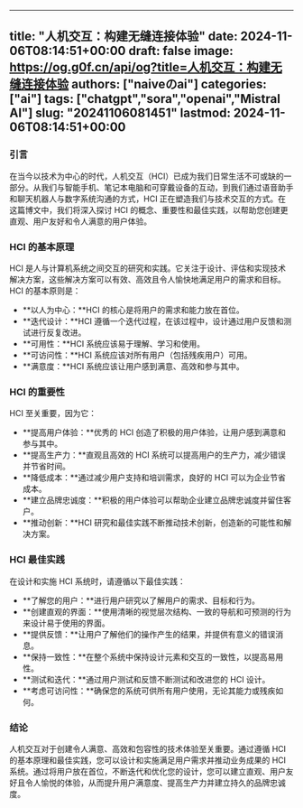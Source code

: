 
---
title: "人机交互：构建无缝连接体验"
date: 2024-11-06T08:14:51+00:00
draft: false
image: https://og.g0f.cn/api/og?title=人机交互：构建无缝连接体验
authors: ["naiveのai"]
categories: ["ai"]
tags: ["chatgpt","sora","openai","Mistral AI"]
slug: "20241106081451"
lastmod: 2024-11-06T08:14:51+00:00
---
### 引言

在当今以技术为中心的时代，人机交互（HCI）已成为我们日常生活不可或缺的一部分。从我们与智能手机、笔记本电脑和可穿戴设备的互动，到我们通过语音助手和聊天机器人与数字系统沟通的方式，HCI 正在塑造我们与技术交互的方式。在这篇博文中，我们将深入探讨 HCI 的概念、重要性和最佳实践，以帮助您创建更直观、用户友好和令人满意的用户体验。

### HCI 的基本原理

HCI 是人与计算机系统之间交互的研究和实践。它关注于设计、评估和实现技术解决方案，这些解决方案可以有效、高效且令人愉快地满足用户的需求和目标。HCI 的基本原则是：

- **以人为中心：**HCI 的核心是将用户的需求和能力放在首位。
- **迭代设计：**HCI 遵循一个迭代过程，在该过程中，设计通过用户反馈和测试进行反复改进。
- **可用性：**HCI 系统应该易于理解、学习和使用。
- **可访问性：**HCI 系统应该对所有用户（包括残疾用户）可用。
- **满意度：**HCI 系统应该让用户感到满意、高效和参与其中。

### HCI 的重要性

HCI 至关重要，因为它：

- **提高用户体验：**优秀的 HCI 创造了积极的用户体验，让用户感到满意和参与其中。
- **提高生产力：**直观且高效的 HCI 系统可以提高用户的生产力，减少错误并节省时间。
- **降低成本：**通过减少用户支持和培训需求，良好的 HCI 可以为企业节省成本。
- **建立品牌忠诚度：**积极的用户体验可以帮助企业建立品牌忠诚度并留住客户。
- **推动创新：**HCI 研究和最佳实践不断推动技术创新，创造新的可能性和解决方案。

### HCI 最佳实践

在设计和实施 HCI 系统时，请遵循以下最佳实践：

- **了解您的用户：**进行用户研究以了解用户的需求、目标和行为。
- **创建直观的界面：**使用清晰的视觉层次结构、一致的导航和可预测的行为来设计易于使用的界面。
- **提供反馈：**让用户了解他们的操作产生的结果，并提供有意义的错误消息。
- **保持一致性：**在整个系统中保持设计元素和交互的一致性，以提高易用性。
- **测试和迭代：**通过用户测试和反馈不断测试和改进您的 HCI 设计。
- **考虑可访问性：**确保您的系统可供所有用户使用，无论其能力或残疾如何。

### 结论

人机交互对于创建令人满意、高效和包容性的技术体验至关重要。通过遵循 HCI 的基本原理和最佳实践，您可以设计和实施满足用户需求并推动业务成果的 HCI 系统。通过将用户放在首位，不断迭代和优化您的设计，您可以建立直观、用户友好且令人愉悦的体验，从而提升用户满意度、提高生产力并建立持久的品牌忠诚度。